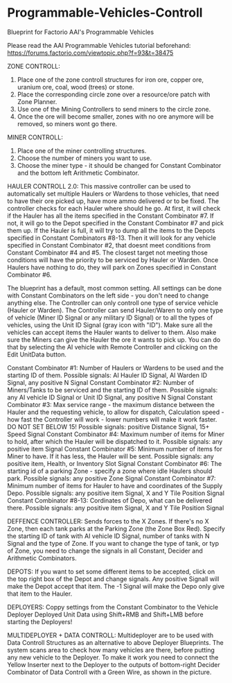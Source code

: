 # Programmable-Vehicles-Controll
Blueprint for Factorio AAI's Programmable Vehicles

Please read the AAI Programmable Vehicles tutorial beforehand:
https://forums.factorio.com/viewtopic.php?f=93&t=38475

ZONE CONTROLL:
1. Place one of the zone controll structures for iron ore, copper ore, uranium ore, coal, wood (trees) or stone.
2. Place the corresponding circle zone over a resource/ore patch with Zone Planner.
3. Use one of the Mining Controllers to send miners to the circle zone.
4. Once the ore will become smaller, zones with no ore anymore will be removed, so miners wont go there.

MINER CONTROLL:
1. Place one of the miner controlling structures.
2. Choose the number of miners you want to use.
3. Choose the miner type - it should be changed for Constant Combinator and the bottom left Arithmetic Combinator.

HAULER CONTROLL 2.0:
This massive controller can be used to automatically set multiple Haulers or Wardens to those vehicles, that need to have their ore picked up, have more ammo delivered or to be fixed. The controller checks for each Hauler where should he go. At first, it will check if the Hauler has all the items specified in the Constant Combinator #7. If not, it will go to the Depot specified in the Constant Combinator #7 and pick them up. If the Hauler is full, it will try to dump all the items to the Depots specified in Constant Combinators #8-13. Then it will look for any vehicle specified in Constant Combinator #2, that doesnt meet conditions from Constant Combinator #4 and #5. The closest target not meeting those conditions will have the priority to be serviced by Hauler or Warden. Once Haulers have nothing to do, they will park on Zones specified in Constant Combinator #6.

The blueprint has a default, most common setting. All settings can be done with Constant Combinators on the left side - you don't need to change anything else. The Controller can only controll one type of service vehicle (Hauler or Warden). The Controller can send Hauler/Waren to only one type of vehicle (Miner ID Signal or any military ID Signal) or to all the types of vehicles, using the Unit ID Signal (gray icon with "ID"). Make sure all the vehicles can accept items the Hauler wants to deliver to them. Also make sure the Miners can give the Hauler the ore it wants to pick up. You can do that by selecting the AI vehicle with Remote Controller and clicking on the Edit UnitData button.

Constant Combinator #1: Number of Haulers or Wardens to be used and the starting ID of them. Possible signals: AI Hauler ID Signal, AI Warden ID Signal, any positive N Signal
Constant Combinator #2: Number of Miners/Tanks to be serviced and the starting ID of them. Possible signals: any AI vehicle ID Signal or Unit ID Signal, any positive N Signal
Constant Combinator #3: Max service range - the maximum distance between the Hauler and the requesting vehicle, to allow for dispatch, Calculation speed - how fast the Controller will work - lower numbers will make it work faster. DO NOT SET BELOW 15! Possible signals: positive Distance Signal, 15+ Speed Signal
Constant Combinator #4: Maximum number of items for Miner to hold, after which the Hauler will be dispatched to it. Possible signals: any positive item Signal
Constant Combinator #5: Minimum number of items for Miner to have. If it has less, the Hauler will be sent. Possible signals: any positive item, Health, or Inventory Slot Signal
Constant Combinator #6: The starting id of a parking Zone - specify a zone where idle Haulers should park. Possible signals: any positive Zone Signal
Constant Combinator #7: Minimum number of items for Hauler to have and coordinates of the Supply Depo. Possible signals: any positive item Signal, X and Y Tile Position Signal
Constant Combinator #8-13: Cordinates of Depo, what can be delivered there. Possible signals: any positive item Signal, X and Y Tile Position Signal

DEFFENCE CONTROLLER:
Sends forces to the X Zones. If there's no X Zone, then each tank parks at the Parking Zone (the Zone Box Red).
Specify the starting ID of tank with AI vehicle ID Signal, number of tanks with N Signal and the type of Zone. If you want to change the type of tank, or typ of Zone, you need to change the signals in all Constant, Decider and Arithmetic Combinators.

DEPOTS:
If you want to set some different items to be accepted, click on the top right box of the Depot and change signals. Any positive Signall will make the Depot accept that item. The -1 Signal will make the Depo only give that item to the Hauler.

DEPLOYERS:
Coppy settings from the Constant Combinator to the Vehicle Deployer Deployed Unit Data using Shift+RMB and Shift+LMB before starting the Deployers!

MULTIDEPLOYER + DATA CONTROLL:
Multideployer are to be used with Data Controll Structures as an alternative to above Deployer Blueprints. The system scans area to check how many vehicles are there, before putting any new vehicle to the Deployer. To make it work you need to connect the Yellow Inserter next to the Deployer to the outputs of bottom-right Decider Combinator of Data Controll with a Green Wire, as shown in the picture.
